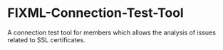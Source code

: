 # FIXML-Connection-Test-Tool
A connection test tool for members which allows the analysis of issues related to SSL certificates.

